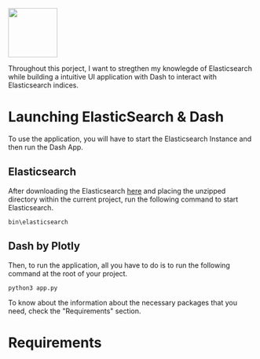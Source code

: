<img src="asses/img/readme_title.png" width=auto height=100 align=center>

Throughout this porject, I want to stregthen my knowlegde of Elasticsearch while building a intuitive UI application with Dash to interact with Elasticsearch indices.


# Launching ElasticSearch & Dash

To use the application, you will have to start the Elasticsearch Instance and then run the Dash App.

## Elasticsearch

After downloading the Elasticsearch [here](https://www.elastic.co/fr/downloads/elasticsearch) and placing the unzipped directory within the current project, run the following command to start Elasticsearch.

 `bin\elasticsearch`

## Dash by Plotly

Then, to run the application, all you have to do is to run the following command at the root of your project.

`python3 app.py`

To know about the information about the necessary packages that you need, check the "Requirements" section.


# Requirements